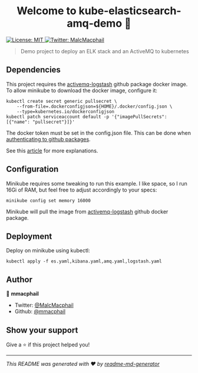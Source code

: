 <h1 align="center">Welcome to kube-elasticsearch-amq-demo 👋</h1>
<p>
  <a href="#" target="_blank">
    <img alt="License: MIT" src="https://img.shields.io/badge/License-MIT-yellow.svg" />
  </a>
  <a href="https://twitter.com/MalcMacphail" target="_blank">
    <img alt="Twitter: MalcMacphail" src="https://img.shields.io/twitter/follow/MalcMacphail.svg?style=social" />
  </a>
</p>

> Demo project to deploy an ELK stack and an ActiveMQ to kubernetes

## Dependencies

This project requires the [activemq-logstash](https://github.com/mmacphail/activemq-logstash-docker-image) github package docker image. To allow minikube to download the docker image, configure it:

    kubectl create secret generic pullsecret \
        --from-file=.dockerconfigjson=${HOME}/.docker/config.json \
        --type=kubernetes.io/dockerconfigjson
    kubectl patch serviceaccount default -p '{"imagePullSecrets": [{"name": "pullsecret"}]}'

The docker token must be set in the config.json file. This can be done when [authenticating to github packages](https://help.github.com/en/github/managing-packages-with-github-packages/configuring-docker-for-use-with-github-packages#authenticating-to-github-packages).

See this [article](https://markuscisler.com/minikube-private-registry/) for more explanations.

## Configuration

Minikube requires some tweaking to run this example. I like space, so I run 16Gi of RAM, but feel free to adjust accordingly  to your specs:

    minikube config set memory 16000

Minikube will pull the image from [activemq-logstash]() github docker package.


## Deployment
Deploy on minikube using kubectl:

    kubectl apply -f es.yaml,kibana.yaml,amq.yaml,logstash.yaml

## Author

👤 **mmacphail**

* Twitter: [@MalcMacphail](https://twitter.com/MalcMacphail)
* Github: [@mmacphail](https://github.com/mmacphail)

## Show your support

Give a ⭐️ if this project helped you!

***
_This README was generated with ❤️ by [readme-md-generator](https://github.com/kefranabg/readme-md-generator)_
